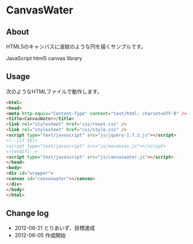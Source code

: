 CanvasWater
===

About
---
HTML5のキャンバスに波紋のような円を描くサンプルです。

JavaScript html5 canvas library

Usage
---

次のようなHTMLファイルで動作します。

```html
<html>
<head>
<meta http-equiv="Content-Type" content="text/html; charset=UTF-8" />
<title>CanvasWater</title>
<link rel="stylesheet" href="css/reset.css" />
<link rel="stylesheet" href="css/style.css" />
<script type="text/javascript" src="js/jquery-1.7.2.js"></script>
<!--[if IE]>
<script type="text/javascript" src="js/excanvas.js"></script>
<![endif]-->
<script type="text/javascript" src="js/canvaswater.js"></script>
</head>
<body>
<div id="wrapper">
<canvas id="canvaswater"></canvas>
</div>
</body>
</html>
```
Change log
---
* 2012-06-21 とりあいず、目標達成
* 2012-06-05 作成開始